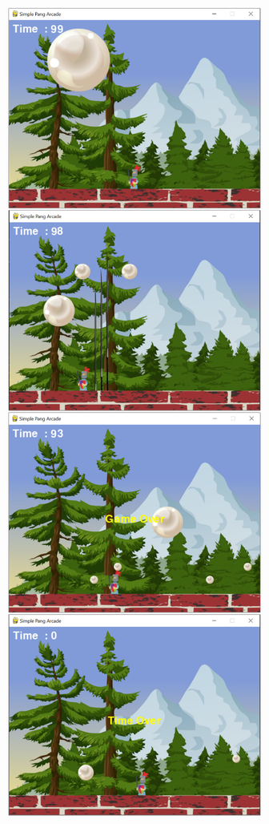 ![start screen](/img/start_screen.png)
![attack screen](/img/attack_screen.png)
![game over screen](/img/gameover_screen.png)
![time over screen](/img/timeover_screen.png)
